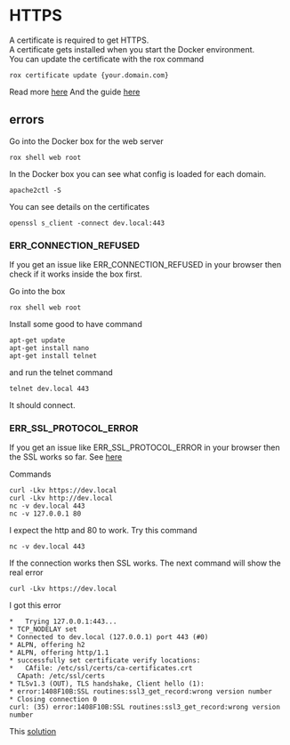 # HTTPS
A certificate is required to get HTTPS.  
A certificate gets installed when you start the Docker environment.  
You can update the certificate with the rox command  

```
rox certificate update {your.domain.com} 
```

Read more [here](https://www.labeightyfour.com/2019/07/27/generate-keys-in-openssl-using-configuration-file/)
And the guide [here](https://www.charzam.com/?p=1455)

## errors

Go into the Docker box for the web server
```
rox shell web root 
```

In the Docker box you can see what config is loaded for each domain.
```
apache2ctl -S
```

You can see details on the certificates
``` 
openssl s_client -connect dev.local:443
```

### ERR_CONNECTION_REFUSED
If you get an issue like ERR_CONNECTION_REFUSED in your browser then check if it works inside the box first.

Go into the box
```
rox shell web root
```
Install some good to have command
```
apt-get update
apt-get install nano
apt-get install telnet
```
and run the telnet command
``` 
telnet dev.local 443
```
It should connect.

### ERR_SSL_PROTOCOL_ERROR
If you get an issue like ERR_SSL_PROTOCOL_ERROR in your browser then the SSL works so far.
See [here](https://stackoverflow.com/questions/63188013/localhost-sent-an-invalid-response-even-though-i-use-a-self-signed-certificate)

Commands
```
curl -Lkv https://dev.local
curl -Lkv http://dev.local
nc -v dev.local 443
nc -v 127.0.0.1 80 
```
I expect the http and 80 to work. Try this command
``` 
nc -v dev.local 443
```
If the connection works then SSL works. The next command will show the real error 
```
curl -Lkv https://dev.local
```
I got this error
```
*   Trying 127.0.0.1:443...
* TCP_NODELAY set
* Connected to dev.local (127.0.0.1) port 443 (#0)
* ALPN, offering h2
* ALPN, offering http/1.1
* successfully set certificate verify locations:
*   CAfile: /etc/ssl/certs/ca-certificates.crt
  CApath: /etc/ssl/certs
* TLSv1.3 (OUT), TLS handshake, Client hello (1):
* error:1408F10B:SSL routines:ssl3_get_record:wrong version number
* Closing connection 0
curl: (35) error:1408F10B:SSL routines:ssl3_get_record:wrong version number
```
This [solution](https://stackoverflow.com/questions/50840101/curl-35-error1408f10bssl-routinesssl3-get-recordwrong-version-number)